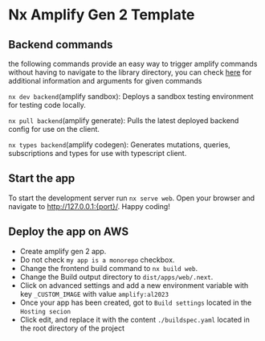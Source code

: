 # Nx Amplify Gen 2 Template

## Backend commands
the following commands provide an easy way to trigger amplify commands without having to navigate to the library directory, you can check <a href='https://docs.amplify.aws/gen2/reference/cli-commands/#amplify-sandbox'>here</a> for additional information and arguments for given commands

`nx dev backend`(amplify sandbox): Deploys a sandbox testing environment for testing code locally.

`nx pull backend`(amplify generate): Pulls the latest deployed backend config for use on the client.

`nx types backend`(amplify codegen): Generates mutations, queries, subscriptions and types for use with typescript client.

## Start the app

To start the development server run `nx serve web`. Open your browser and navigate to http://127.0.0.1:{port}/. Happy coding!

## Deploy the app on AWS
- Create amplify gen 2 app.
- Do not check `my app is a monorepo` checkbox.
- Change the frontend build command to `nx build web`.
- Change the Build output directory to `dist/apps/web/.next`.
- Click on advanced settings and add a new environment variable with key `_CUSTOM_IMAGE` with value `amplify:al2023`
- Once your app has been created, got to `Build settings` located in the `Hosting secion`
- Click edit, and replace it with the content `./buildspec.yaml` located in the root directory of the project




